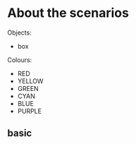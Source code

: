 # About the scenarios

Objects:
- box

Colours:
- RED
- YELLOW 
- GREEN
- CYAN
- BLUE
- PURPLE

## basic